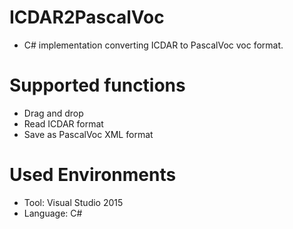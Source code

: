 # ICDAR2PascalVoc
- C# implementation converting ICDAR to PascalVoc voc format.

# Supported functions
- Drag and drop
- Read ICDAR format
- Save as PascalVoc XML format

# Used Environments
- Tool: Visual Studio 2015
- Language: C#
